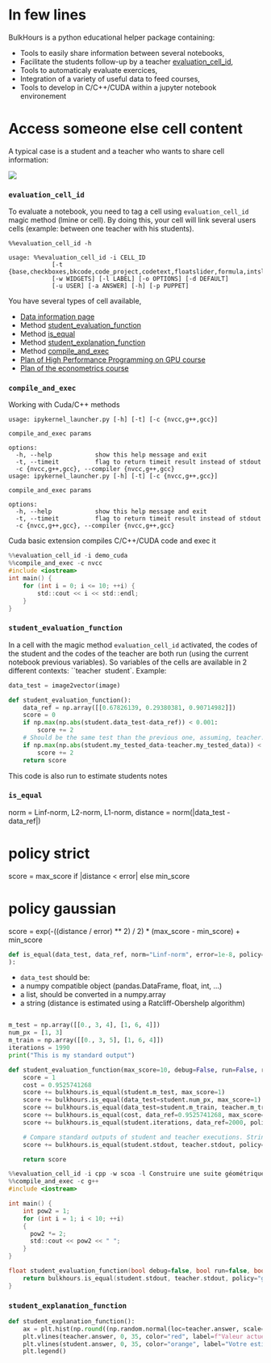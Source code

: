 
# In few lines

BulkHours is a python educational helper package containing:
- Tools to easily share information between several notebooks,
- Facilitate the students follow-up by a teacher [evaluation_cell_id](#evaluation_cell_id),
- Tools to automaticaly evaluate exercices,
- Integration of a variety of useful data to feed courses,
- Tools to develop in C/C++/CUDA within a jupyter notebook environement


# Access someone else cell content

A typical case is a student and a teacher who wants to share cell information:

![](data/Evaluation.gif)


### `evaluation_cell_id` <a name="evaluation_cell_id"></a>

To evaluate a notebook, you need to tag a cell using `evaluation_cell_id` magic method (lmine or cell). 
By doing this, your cell will link several users cells (example: between one teacher with his students).


```console
%%evaluation_cell_id -h 

usage: %%evaluation_cell_id -i CELL_ID 
            [-t {base,checkboxes,bkcode,code_project,codetext,floatslider,formula,intslider,markdown,radios,bkscript,table,textarea}]
            [-w WIDGETS] [-l LABEL] [-o OPTIONS] [-d DEFAULT]
            [-u USER] [-a ANSWER] [-h] [-p PUPPET]
```

You have several types of cell available, 



- [Data information page](data/README.md)
- Method [student_evaluation_function](#student_evaluation_function)
- Method [is_equal](#is_equal)
- Method [student_explanation_function](#student_explanation_function)
- Method [compile_and_exec](#compile_and_exec)
- [Plan of High Performance Programming on GPU course](bulkhours/hpc/README.md)
- [Plan of the econometrics course](bulkhours/ecox/README.md)



### `compile_and_exec` <a name="compile_and_exec"></a>

Working with Cuda/C++ methods



```console
usage: ipykernel_launcher.py [-h] [-t] [-c {nvcc,g++,gcc}]

compile_and_exec params

options:
  -h, --help            show this help message and exit
  -t, --timeit          flag to return timeit result instead of stdout
  -c {nvcc,g++,gcc}, --compiler {nvcc,g++,gcc}
usage: ipykernel_launcher.py [-h] [-t] [-c {nvcc,g++,gcc}]

compile_and_exec params

options:
  -h, --help            show this help message and exit
  -t, --timeit          flag to return timeit result instead of stdout
  -c {nvcc,g++,gcc}, --compiler {nvcc,g++,gcc}
```

Cuda basic extension compiles C/C++/CUDA code and exec it
```c
%%evaluation_cell_id -i demo_cuda
%%compile_and_exec -c nvcc
#include <iostream>
int main() {
    for (int i = 0; i <= 10; ++i) {
        std::cout << i << std::endl;
    }
}
```


### `student_evaluation_function` <a name="student_evaluation_function"></a>


In a cell with the magic method `evaluation_cell_id` activated, 
the codes of the student and the codes of the teacher are both run (using the current notebook previous variables).
So variables of the cells are available in 2 different contexts: ``teacher` `student`.
Example:

```python
data_test = image2vector(image)

def student_evaluation_function():
    data_ref = np.array([[0.67826139, 0.29380381, 0.90714982]])
    score = 0
    if np.max(np.abs(student.data_test-data_ref)) < 0.001:
        score += 2
    # Should be the same test than the previous one, assuming, teacher.my_tested_data = data_ref
    if np.max(np.abs(student.my_tested_data-teacher.my_tested_data)) < 0.001:
        score += 2
    return score
```

This code is also run to estimate students notes


### `is_equal` <a name="is_equal"></a>


norm = Linf-norm, L2-norm, L1-norm, 
distance = norm(|data_test - data_ref|)

# policy strict
score = max_score if |distance < error| else min_score

# policy gaussian
score = exp(-((distance / error) ** 2) / 2) * (max_score - min_score) + min_score

```python
def is_equal(data_test, data_ref, norm="Linf-norm", error=1e-8, policy="strict", min_score=0, max_score=10,
):
```

- `data_test` should be:
- a numpy compatible object (pandas.DataFrame, float, int, ...)
- a list, should be converted in a numpy.array
- a string (distance is estimated using a Ratcliff-Obershelp algorithm)

```python

m_test = np.array([[0., 3, 4], [1, 6, 4]])
num_px = [1, 3]
m_train = np.array([[0., 3, 5], [1, 6, 4]])
iterations = 1990
print("This is my standard output")

def student_evaluation_function(max_score=10, debug=False, run=False, run=False):
    score = 1
    cost = 0.9525741268
    score += bulkhours.is_equal(student.m_test, max_score=1)
    score += bulkhours.is_equal(data_test=student.num_px, max_score=1)
    score += bulkhours.is_equal(data_test=student.m_train, teacher.m_train, max_score=1)
    score += bulkhours.is_equal(cost, data_ref=0.9525741268, max_score=1)
    score += bulkhours.is_equal(student.iterations, data_ref=2000, policy="gaussian", error=1e-8, max_score=1)

    # Compare standard outputs of student and teacher executions. Strings distances are estimated using a Ratcliff-Obershelp algorithm
    score += bulkhours.is_equal(student.stdout, teacher.stdout, policy="gaussian", error=0.2, max_score=1)

    return score
```


```c
%%evaluation_cell_id -i cpp -w scoa -l Construire une suite géométrique de raison 2 en C++, de 2 a 1024
%%compile_and_exec -c g++
#include <iostream>

int main() {
    int pow2 = 1;
    for (int i = 1; i < 10; ++i)
    {
      pow2 *= 2;
      std::cout << pow2 << " ";
    }
}

float student_evaluation_function(bool debug=false, bool run=false, bool show_code=false) {
    return bulkhours.is_equal(student.stdout, teacher.stdout, policy="gaussian", error=0.1);
}
```

### `student_explanation_function` <a name="student_explanation_function"></a>

```python
def student_explanation_function():
    ax = plt.hist(np.round((np.random.normal(loc=teacher.answer, scale=20, size=1000))), bins=20, label="Sondage")
    plt.vlines(teacher.answer, 0, 35, color="red", label=f"Valeur actuelle: %sm" % teacher.answer)
    plt.vlines(student.answer, 0, 35, color="orange", label="Votre estimation: %sm" % student.answer)
    plt.legend()
```

